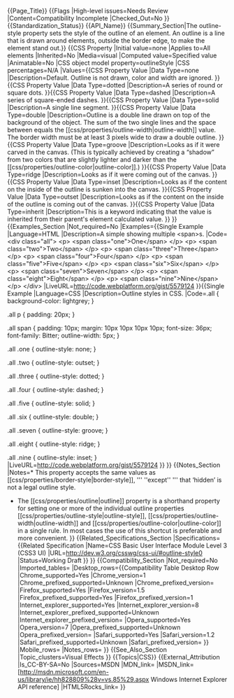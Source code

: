 {{Page_Title}}
{{Flags
|High-level issues=Needs Review
|Content=Compatibility Incomplete
|Checked_Out=No
}}
{{Standardization_Status}}
{{API_Name}}
{{Summary_Section|The outline-style property sets the style of the outline of an element. An outline is a line that is drawn around elements, outside the border edge, to make the element stand out.}}
{{CSS Property
|Initial value=none
|Applies to=All elements
|Inherited=No
|Media=visual
|Computed value=Specified value
|Animatable=No
|CSS object model property=outlineStyle
|CSS percentages=N/A
|Values={{CSS Property Value
|Data Type=none
|Description=Default. Outline is not drawn, color and width are ignored.
}}{{CSS Property Value
|Data Type=dotted
|Description=A series of round or square dots.
}}{{CSS Property Value
|Data Type=dashed
|Description=A series of square-ended dashes.
}}{{CSS Property Value
|Data Type=solid
|Description=A single line segment.
}}{{CSS Property Value
|Data Type=double
|Description=Outline is a double line drawn on top of the background of the object. The sum of the two single lines and the space between equals the [[css/properties/outline-width|outline-width]] value. The border width must be at least 3 pixels wide to draw a double outline.
}}{{CSS Property Value
|Data Type=groove
|Description=Looks as if it were carved in the canvas. (This is typically achieved by creating a “shadow” from two colors that are slightly lighter and darker than the [[css/properties/outline-color|outline-color]].)
}}{{CSS Property Value
|Data Type=ridge
|Description=Looks as if it were coming out of the canvas.
}}{{CSS Property Value
|Data Type=inset
|Description=Looks as if the content on the inside of the outline is sunken into the canvas.
}}{{CSS Property Value
|Data Type=outset
|Description=Looks as if the content on the inside of the outline is coming out of the canvas.
}}{{CSS Property Value
|Data Type=inherit
|Description=This is a keyword indicating that the value is inherited from their parent's element calculated value.
}}
}}
{{Examples_Section
|Not_required=No
|Examples={{Single Example
|Language=HTML
|Description=A simple showing multiple &lt;span&gt;s.
|Code=&lt;div class="all"&gt;
&lt;p&gt;
      &lt;span class="one"&gt;One&lt;/span&gt;
    &lt;/p&gt;
    &lt;p&gt;
      &lt;span class="two"&gt;Two&lt;/span&gt;
    &lt;/p&gt;
    &lt;p&gt;
      &lt;span class="three"&gt;Three&lt;/span&gt;
    &lt;/p&gt;
    &lt;p&gt;
      &lt;span class="four"&gt;Four&lt;/span&gt;
    &lt;/p&gt;
    &lt;p&gt;
      &lt;span class="five"&gt;Five&lt;/span&gt;
    &lt;/p&gt;
    &lt;p&gt;
      &lt;span class="six"&gt;Six&lt;/span&gt;
    &lt;/p&gt;
    &lt;p&gt;
      &lt;span class="seven"&gt;Seven&lt;/span&gt;
    &lt;/p&gt;
    &lt;p&gt;
      &lt;span class="eight"&gt;Eight&lt;/span&gt;
    &lt;/p&gt;
    &lt;p&gt;
      &lt;span class="nine"&gt;Nine&lt;/span&gt;
    &lt;/p&gt;
&lt;/div&gt;
|LiveURL=http://code.webplatform.org/gist/5579124
}}{{Single Example
|Language=CSS
|Description=Outline styles in CSS.
|Code=.all {
  background-color: lightgrey;
}

.all p {
  padding: 20px;
}
  
.all span {
  padding: 10px;
  margin: 10px 10px 10px 10px;
  font-size: 36px;
  font-family: Bitter;
  outline-width: 5px;
}

.all .one {
  outline-style: none;
}

.all .two {
  outline-style: outset;
}

.all .three {
  outline-style: dotted;
}

.all .four {
  outline-style: dashed;
}

.all .five {
  outline-style: solid;
}

.all .six {
  outline-style: double;
}

.all .seven {
  outline-style: groove;
}

.all .eight {
  outline-style: ridge;
}

.all .nine {
  outline-style: inset;
}
|LiveURL=http://code.webplatform.org/gist/5579124
}}
}}
{{Notes_Section
|Notes=* This property accepts the same values as [[css/properties/border-style|border-style]], ''' ''except'' ''' that ‘hidden’ is not a legal outline style.
* The [[css/properties/outline|outline]] property is a shorthand property for setting one or more of the individual outline properties [[css/properties/outline-style|outline-style]], [[css/properties/outline-width|outline-width]] and [[css/properties/outline-color|outline-color]] in a single rule. In most cases the use of this shortcut is preferable and more convenient.
}}
{{Related_Specifications_Section
|Specifications={{Related Specification
|Name=CSS Basic User Interface Module Level 3 (CSS3 UI)
|URL=http://dev.w3.org/csswg/css-ui/#outline-style0
|Status=Working Draft
}}
}}
{{Compatibility_Section
|Not_required=No
|Imported_tables=
|Desktop_rows={{Compatibility Table Desktop Row
|Chrome_supported=Yes
|Chrome_version=1
|Chrome_prefixed_supported=Unknown
|Chrome_prefixed_version=
|Firefox_supported=Yes
|Firefox_version=1.5
|Firefox_prefixed_supported=Yes
|Firefox_prefixed_version=1
|Internet_explorer_supported=Yes
|Internet_explorer_version=8
|Internet_explorer_prefixed_supported=Unknown
|Internet_explorer_prefixed_version=
|Opera_supported=Yes
|Opera_version=7
|Opera_prefixed_supported=Unknown
|Opera_prefixed_version=
|Safari_supported=Yes
|Safari_version=1.2
|Safari_prefixed_supported=Unknown
|Safari_prefixed_version=
}}
|Mobile_rows=
|Notes_rows=
}}
{{See_Also_Section
|Topic_clusters=Visual Effects
}}
{{Topics|CSS}}
{{External_Attribution
|Is_CC-BY-SA=No
|Sources=MSDN
|MDN_link=
|MSDN_link=[http://msdn.microsoft.com/en-us/library/ie/hh828809%28v=vs.85%29.aspx Windows Internet Explorer API reference]
|HTML5Rocks_link=
}}